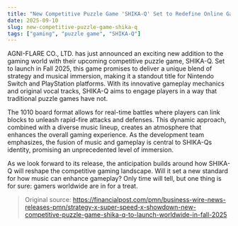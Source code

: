 ```yaml
---
title: "New Competitive Puzzle Game 'SHIKA-Q' Set to Redefine Online Gaming"
date: 2025-09-10
slug: new-competitive-puzzle-game-shika-q
tags: ["gaming", "puzzle game", "SHIKA-Q"]
---
```


AGNI-FLARE CO., LTD. has just announced an exciting new addition to the gaming world with their upcoming competitive puzzle game, SHIKA-Q. Set to launch in Fall 2025, this game promises to deliver a unique blend of strategy and musical immersion, making it a standout title for Nintendo Switch and PlayStation platforms. With its innovative gameplay mechanics and original vocal tracks, SHIKA-Q aims to engage players in a way that traditional puzzle games have not.

The 1010 board format allows for real-time battles where players can link blocks to unleash rapid-fire attacks and defenses. This dynamic approach, combined with a diverse music lineup, creates an atmosphere that enhances the overall gaming experience. As the development team emphasizes, the fusion of music and gameplay is central to SHIKA-Qs identity, promising an unprecedented level of immersion.

As we look forward to its release, the anticipation builds around how SHIKA-Q will reshape the competitive gaming landscape. Will it set a new standard for how music can enhance gameplay? Only time will tell, but one thing is for sure: gamers worldwide are in for a treat.

> Original source: https://financialpost.com/pmn/business-wire-news-releases-pmn/strategy-x-super-speed-x-showdown-new-competitive-puzzle-game-shika-q-to-launch-worldwide-in-fall-2025